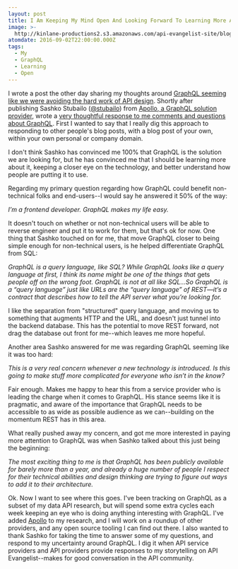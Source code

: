 ```yaml
---
layout: post
title: I Am Keeping My Mind Open And Looking Forward To Learning More About GraphQL
image: >-
  http://kinlane-productions2.s3.amazonaws.com/api-evangelist-site/blog/bw-graphql.png
atomdate: 2016-09-02T22:00:00.000Z
tags:
  - My
  - GraphQL
  - Learning
  - Open
---
```

I wrote a post the other day sharing my thoughts around [GraphQL seeming like we were avoiding the hard work of API design](http://apievangelist.com/2016/08/30/graphql-seems-like-we-do-not-want-to-do-the-hard-work-of-api-design/). Shortly after publishing Sashko Stubailo ([@stubailo](https://twitter.com/stubailo)) from [Apollo, a GraphQL solution provider](http://www.apollostack.com/), wrote a [very thoughtful response to me comments and questions about GraphQL](https://medium.com/apollo-stack/graphql-the-next-generation-of-api-design-f24b1689756a#.ph8196t2j). First I wanted to say that I really dig this approach to responding to other people's blog posts, with a blog post of your own, within your own personal or company domain.

I don't think Sashko has convinced me 100% that GraphQL is the solution we are looking for, but he has convinced me that I should be learning more about it, keeping a closer eye on the technology, and better understand how people are putting it to use.

Regarding my primary question regarding how GraphQL could benefit non-technical folks and end-users\--I would say he answered it 50% of the way:

_I’m a frontend developer. GraphQL makes my life easy._

It doesn't touch on whether or not non-technical users will be able to reverse engineer and put it to work for them, but that's ok for now. One thing that Sashko touched on for me, that move GraphQL closer to being simple enough for non-technical users, is he helped differentiate GraphQL from SQL:

_GraphQL is a query language, like SQL? While GraphQL looks like a query language at first, I think its name might be one of the things that_ gets _people off on the wrong foot. GraphQL is not at all like SQL...So GraphQL is a “query language” just like URLs are the “query language” of REST—it’s a contract that describes how to tell the API server what you’re looking for._

I like the separation from "structured" query language, and moving us to something that augments HTTP and the URL, and doesn't just tunnel into the backend database. This has the potential to move REST forward, not drag the database out front for me--which leaves me more hopeful.

Another area Sashko answered for me was regarding GraphQL seeming like it was too hard:

_This is a very real concern whenever a new technology is introduced. Is this going to make stuff more complicated for everyone who isn’t in the know?_ 

Fair enough. Makes me happy to hear this from a service provider who is leading the charge when it comes to GraphQL. His stance seems like it is pragmatic, and aware of the importance that GraphQL needs to be accessible to as wide as possible audience as we can--building on the momentum REST has in this area.

What really pushed away my concern, and got me more interested in paying more attention to GraphQL was when Sashko talked about this just being the beginning:

_The most exciting thing to me is that GraphQL has been publicly available for barely more than a year, and already a huge number of people I respect for their technical abilities and design thinking are trying to figure out ways to add it to their architecture._ 

Ok. Now I want to see where this goes. I've been tracking on GraphQL as a subset of my data API research, but will spend some extra cycles each week keeping an eye who is doing anything interesting with GraphQL. I've added [Apollo](http://www.apollostack.com/) to my research, and I will work on a roundup of other providers, and any open source tooling I can find out there. I also wanted to thank Sashko for taking the time to answer some of my questions, and respond to my uncertainty around GraphQL. I dig it when API service providers and API providers provide responses to my storytelling on API Evangelist--makes for good conversation in the API community.